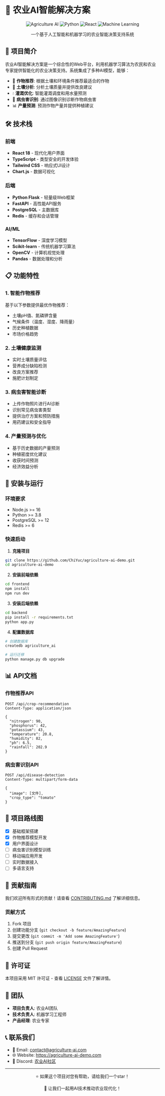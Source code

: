 # 🌱 农业AI智能解决方案

<div align="center">

![Agriculture AI](https://img.shields.io/badge/Agriculture-AI-green)
![Python](https://img.shields.io/badge/Python-3.8+-blue)
![React](https://img.shields.io/badge/React-18-cyan)
![Machine Learning](https://img.shields.io/badge/ML-TensorFlow-orange)

一个基于人工智能和机器学习的农业智能决策支持系统

</div>

## 🚀 项目简介

农业AI智能解决方案是一个综合性的Web平台，利用机器学习算法为农民和农业专家提供智能化的农业决策支持。系统集成了多种AI模型，能够：

- 🌾 **作物推荐**: 根据土壤和环境条件推荐最适合的作物
- 🧪 **土壤分析**: 分析土壤质量并提供改良建议  
- 💧 **灌溉优化**: 智能灌溉调度和用水量预测
- 🐛 **病虫害识别**: 通过图像识别诊断作物病虫害
- 📊 **产量预测**: 预测作物产量并提供种植建议

## 🛠️ 技术栈

### 前端
- **React 18** - 现代化用户界面
- **TypeScript** - 类型安全的开发体验
- **Tailwind CSS** - 响应式UI设计
- **Chart.js** - 数据可视化

### 后端
- **Python Flask** - 轻量级Web框架
- **FastAPI** - 高性能API服务
- **PostgreSQL** - 主数据库
- **Redis** - 缓存和会话管理

### AI/ML
- **TensorFlow** - 深度学习模型
- **Scikit-learn** - 传统机器学习算法
- **OpenCV** - 计算机视觉处理
- **Pandas** - 数据处理和分析

## 📋 功能特性

### 1. 智能作物推荐
基于以下参数提供最优作物推荐：
- 土壤pH值、氮磷钾含量
- 气候条件（温度、湿度、降雨量）
- 历史种植数据
- 市场价格趋势

### 2. 土壤健康监测
- 实时土壤质量评估
- 营养成分缺陷检测
- 改良方案推荐
- 施肥计划制定

### 3. 病虫害智能诊断
- 上传作物照片进行AI诊断
- 识别常见病虫害类型
- 提供治疗方案和预防措施
- 用药建议和安全指导

### 4. 产量预测与优化
- 基于历史数据的产量预测
- 种植密度优化建议
- 收获时间预测
- 经济效益分析

## 🔧 安装与运行

### 环境要求
- Node.js >= 16
- Python >= 3.8
- PostgreSQL >= 12
- Redis >= 6

### 快速启动

1. **克隆项目**
```bash
git clone https://github.com/ChiYuc/agriculture-ai-demo.git
cd agriculture-ai-demo
```

2. **安装前端依赖**
```bash
cd frontend
npm install
npm run dev
```

3. **安装后端依赖**
```bash
cd backend
pip install -r requirements.txt
python app.py
```

4. **配置数据库**
```bash
# 创建数据库
createdb agriculture_ai

# 运行迁移
python manage.py db upgrade
```

## 📊 API文档

### 作物推荐API
```http
POST /api/crop-recommendation
Content-Type: application/json

{
  "nitrogen": 90,
  "phosphorus": 42,
  "potassium": 43,
  "temperature": 20.8,
  "humidity": 82,
  "ph": 6.5,
  "rainfall": 202.9
}
```

### 病虫害识别API
```http
POST /api/disease-detection
Content-Type: multipart/form-data

{
  "image": [文件],
  "crop_type": "tomato"
}
```

## 🎯 项目路线图

- [x] 基础框架搭建
- [x] 作物推荐模型开发
- [x] 用户界面设计
- [ ] 病虫害识别模型训练
- [ ] 移动端应用开发
- [ ] 实时数据接入
- [ ] 多语言支持

## 🤝 贡献指南

我们欢迎所有形式的贡献！请查看 [CONTRIBUTING.md](CONTRIBUTING.md) 了解详细信息。

### 贡献方式
1. Fork 项目
2. 创建功能分支 (`git checkout -b feature/AmazingFeature`)
3. 提交更改 (`git commit -m 'Add some AmazingFeature'`)
4. 推送到分支 (`git push origin feature/AmazingFeature`)
5. 创建 Pull Request

## 📝 许可证

本项目采用 MIT 许可证 - 查看 [LICENSE](LICENSE) 文件了解详情。

## 👥 团队

- **项目负责人**: 农业AI团队
- **技术负责人**: 机器学习工程师
- **产品经理**: 农业专家

## 📞 联系我们

- 📧 Email: contact@agriculture-ai.com
- 🌐 Website: https://agriculture-ai-demo.com
- 💬 Discord: [农业AI社区](https://discord.gg/agriculture-ai)

---

<div align="center">
  <p>⭐ 如果这个项目对您有帮助，请给我们一个star！</p>
  <p>🚀 让我们一起用AI技术推动农业现代化！</p>
</div>